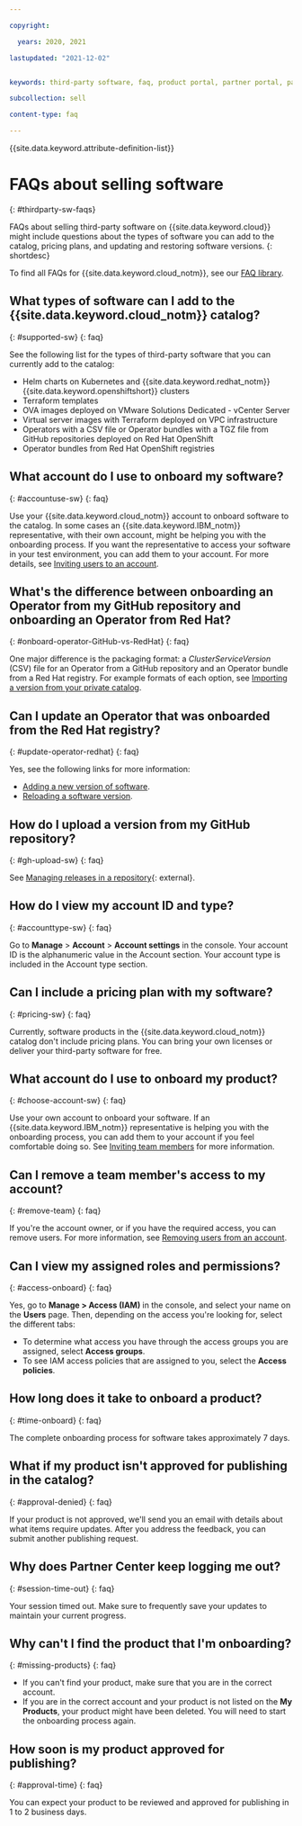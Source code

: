 ```yaml
---

copyright:

  years: 2020, 2021

lastupdated: "2021-12-02"


keywords: third-party software, faq, product portal, partner portal, partners, sellers, help, third-party, software, partner center, frequently asked questions

subcollection: sell

content-type: faq

---
```


{{site.data.keyword.attribute-definition-list}}

# FAQs about selling software
{: #thirdparty-sw-faqs}

FAQs about selling third-party software on {{site.data.keyword.cloud}} might include questions about the types of software you can add to the catalog, pricing plans, and updating and restoring software versions. 
{: shortdesc}

To find all FAQs for {{site.data.keyword.cloud_notm}}, see our [FAQ library](/docs/faqs).

## What types of software can I add to the {{site.data.keyword.cloud_notm}} catalog? 
{: #supported-sw}
{: faq}

See the following list for the types of third-party software that you can currently add to the catalog:

* Helm charts on Kubernetes and {{site.data.keyword.redhat_notm}} {{site.data.keyword.openshiftshort}} clusters
* Terraform templates
* OVA images deployed on VMware Solutions Dedicated - vCenter Server
* Virtual server images with Terraform deployed on VPC infrastructure
* Operators with a CSV file or Operator bundles with a TGZ file from GitHub repositories deployed on Red Hat OpenShift
* Operator bundles from Red Hat OpenShift registries

## What account do I use to onboard my software? 
{: #accountuse-sw}
{: faq}

Use your {{site.data.keyword.cloud_notm}} account to onboard software to the catalog. In some cases an {{site.data.keyword.IBM_notm}} representative, with their own account, might be helping you with the onboarding process. If you want the representative to access your software in your test environment, you can add them to your account. For more details, see [Inviting users to an account](/docs/account?topic=account-iamuserinv).

## What's the difference between onboarding an Operator from my GitHub repository and onboarding an Operator from Red Hat? 
{: #onboard-operator-GitHub-vs-RedHat}
{: faq}

One major difference is the packaging format: a *ClusterServiceVersion* (CSV) file for an Operator from a GitHub repository and an Operator bundle from a Red Hat registry. For example formats of each option, see [Importing a version from your private catalog](/docs/sell?topic=sell-sw-validate#sw-validate-add).

## Can I update an Operator that was onboarded from the Red Hat registry?
{: #update-operator-redhat}
{: faq}

Yes, see the following links for more information:

* [Adding a new version of software](/docs/sell?topic=sell-add-version-software).
* [Reloading a software version](/docs/sell?topic=sell-software-reload).

## How do I upload a version from my GitHub repository?
{: #gh-upload-sw}
{: faq}

See [Managing releases in a repository](https://docs.github.com/en/github/administering-a-repository/managing-releases-in-a-repository){: external}.

## How do I view my account ID and type? 
{: #accounttype-sw}
{: faq}

Go to **Manage** > **Account** > **Account settings** in the console. Your account ID is the alphanumeric value in the Account section. Your account type is included in the Account type section. 

## Can I include a pricing plan with my software?
{: #pricing-sw}
{: faq}

Currently, software products in the {{site.data.keyword.cloud_notm}} catalog don't include pricing plans. You can bring your own licenses or deliver your third-party software for free. 

## What account do I use to onboard my product?
{: #choose-account-sw}
{: faq}

Use your own account to onboard your software. If an {{site.data.keyword.IBM_notm}} representative is helping you with the onboarding process, you can add them to your account if you feel comfortable doing so. See [Inviting team members](/docs/sell?topic=sell-sw-invite-team) for more information. 

## Can I remove a team member's access to my account?
{: #remove-team}
{: faq}

If you're the account owner, or if you have the required access, you can remove users. For more information, see [Removing users from an account](/docs/account?topic=account-remove).

## Can I view my assigned roles and permissions?
{: #access-onboard}
{: faq}

Yes, go to **Manage > Access (IAM)** in the console, and select your name on the **Users** page. Then, depending on the access you're looking for, select the different tabs:

* To determine what access you have through the access groups you are assigned, select **Access groups**.
* To see IAM access policies that are assigned to you, select the **Access policies**.

## How long does it take to onboard a product? 
{: #time-onboard}
{: faq}

The complete onboarding process for software takes approximately 7 days. 

## What if my product isn't approved for publishing in the catalog?
{: #approval-denied}
{: faq}

If your product is not approved, we'll send you an email with details about what items require updates. After you address the feedback, you can submit another publishing request.

## Why does Partner Center keep logging me out? 
{: #session-time-out}
{: faq}

Your session timed out. Make sure to frequently save your updates to maintain your current progress.

## Why can't I find the product that I'm onboarding? 
{: #missing-products}
{: faq}

* If you can't find your product, make sure that you are in the correct account. 
* If you are in the correct account and your product is not listed on the **My Products**, your product might have been deleted. You will need to start the onboarding process again.

## How soon is my product approved for publishing? 
{: #approval-time}
{: faq}

You can expect your product to be reviewed and approved for publishing in 1 to 2 business days.

